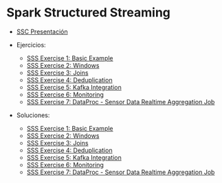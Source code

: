 # Spark Structured Streaming

* [SSC Presentación](./spark_structured_streaming_slides.pdf)
* Ejercicios:
    * [SSS Exercise 1: Basic Example](spark_structured_streaming_base/src/main/scala/io/keepcoding/spark/structured/streaming/exercise1)
    * [SSS Exercise 2: Windows](spark_structured_streaming_base/src/main/scala/io/keepcoding/spark/structured/streaming/exercise2)
    * [SSS Exercise 3: Joins](spark_structured_streaming_base/src/main/scala/io/keepcoding/spark/structured/streaming/exercise3)
    * [SSS Exercise 4: Deduplication](spark_structured_streaming_base/src/main/scala/io/keepcoding/spark/structured/streaming/exercise4)
    * [SSS Exercise 5: Kafka Integration](spark_structured_streaming_base/src/main/scala/io/keepcoding/spark/structured/streaming/exercise5)
    * [SSS Exercise 6: Monitoring](spark_structured_streaming_base/src/main/scala/io/keepcoding/spark/structured/streaming/exercise6)
    * [SSS Exercise 7: DataProc - Sensor Data Realtime Aggregation Job](spark_structured_streaming_base/src/main/scala/io/keepcoding/spark/structured/streaming/exercise7)

* Soluciones:
    * [SSS Exercise 1: Basic Example](spark_structured_streaming_base_solutions/src/main/scala/io/keepcoding/spark/structured/streaming/exercise1)
    * [SSS Exercise 2: Windows](spark_structured_streaming_base_solutions/src/main/scala/io/keepcoding/spark/structured/streaming/exercise2)
    * [SSS Exercise 3: Joins](spark_structured_streaming_base_solutions/src/main/scala/io/keepcoding/spark/structured/streaming/exercise3)
    * [SSS Exercise 4: Deduplication](spark_structured_streaming_base_solutions/src/main/scala/io/keepcoding/spark/structured/streaming/exercise4)
    * [SSS Exercise 5: Kafka Integration](spark_structured_streaming_base_solutions/src/main/scala/io/keepcoding/spark/structured/streaming/exercise5)
    * [SSS Exercise 6: Monitoring](spark_structured_streaming_base_solutions/src/main/scala/io/keepcoding/spark/structured/streaming/exercise6)
    * [SSS Exercise 7: DataProc - Sensor Data Realtime Aggregation Job](spark_structured_streaming_base_solutions/src/main/scala/io/keepcoding/spark/structured/streaming/exercise7)  